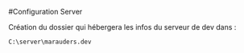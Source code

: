 #Configuration Server

Création du dossier qui hébergera les infos du serveur de dev dans :
````
C:\server\marauders.dev
````

